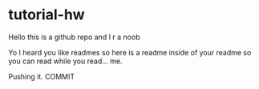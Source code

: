# tutorial-hw
Hello this is a github repo and I r a noob

Yo I heard you like readmes so here is a readme inside of your readme so you can read while you read... me.

Pushing it.  COMMIT
